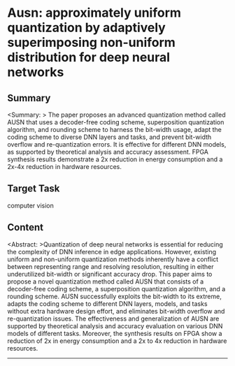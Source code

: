 # Ausn: approximately uniform quantization by adaptively superimposing non-uniform distribution for deep neural networks

## Summary

<Summary: > The paper proposes an advanced quantization method called AUSN that uses a decoder-free coding scheme, superposition quantization algorithm, and rounding scheme to harness the bit-width usage, adapt the coding scheme to diverse DNN layers and tasks, and prevent bit-width overflow and re-quantization errors. It is effective for different DNN models, as supported by theoretical analysis and accuracy assessment. FPGA synthesis results demonstrate a 2x reduction in energy consumption and a 2x-4x reduction in hardware resources.


## Target Task

computer vision

## Content

<Abstract: >Quantization of deep neural networks is essential for reducing the complexity of DNN inference in edge applications. However, existing uniform and non-uniform quantization methods inherently have a conflict between representing range and resolving resolution, resulting in either underutilized bit-width or significant accuracy drop. This paper aims to propose a novel quantization method called AUSN that consists of a decoder-free coding scheme, a superposition quantization algorithm, and a rounding scheme. AUSN successfully exploits the bit-width to its extreme, adapts the coding scheme to different DNN layers, models, and tasks without extra hardware design effort, and eliminates bit-width overflow and re-quantization issues. The effectiveness and generalization of AUSN are supported by theoretical analysis and accuracy evaluation on various DNN models of different tasks. Moreover, the synthesis results on FPGA show a reduction of 2x in energy consumption and a 2x to 4x reduction in hardware resources.



---

